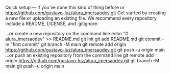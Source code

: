 Quick setup — if you’ve done this kind of thing before
or	
https://github.com/gustavo-luz/alura_imersaodev.git
Get started by creating a new file or uploading an existing file. We recommend every repository include a README, LICENSE, and .gitignore.

…or create a new repository on the command line
echo "# alura_imersaodev" >> README.md
git init
git add README.md
git commit -m "first commit"
git branch -M main
git remote add origin https://github.com/gustavo-luz/alura_imersaodev.git
git push -u origin main
…or push an existing repository from the command line
git remote add origin https://github.com/gustavo-luz/alura_imersaodev.git
git branch -M main
git push -u origin main